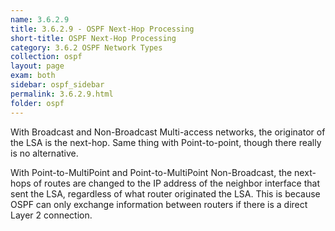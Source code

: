 ```yaml
---
name: 3.6.2.9
title: 3.6.2.9 - OSPF Next-Hop Processing
short-title: OSPF Next-Hop Processing
category: 3.6.2 OSPF Network Types
collection: ospf
layout: page
exam: both
sidebar: ospf_sidebar
permalink: 3.6.2.9.html
folder: ospf
---
```

With Broadcast and Non-Broadcast Multi-access networks, the originator of the LSA is the next-hop. Same thing with Point-to-point, though there really is no alternative.

With Point-to-MultiPoint and Point-to-MultiPoint Non-Broadcast, the next-hops of routes are changed to the IP address of the neighbor interface that sent the LSA, regardless of what router originated the LSA. This is because OSPF can only exchange information between routers if there is a direct Layer 2 connection.
